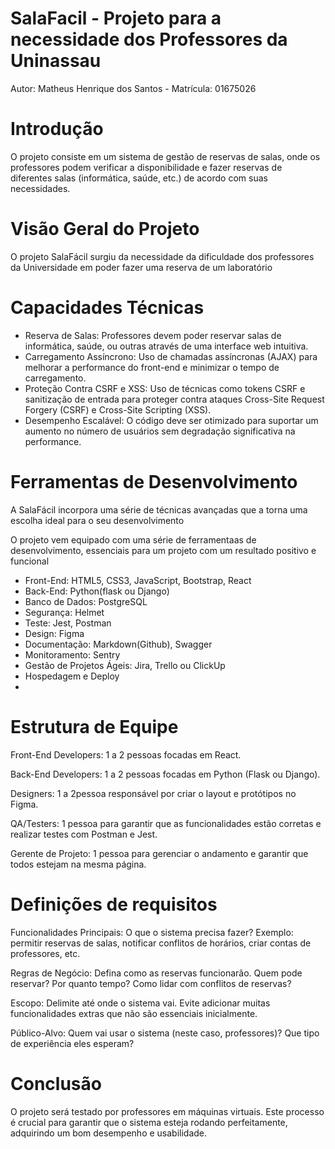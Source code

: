 # SalaFacil - Projeto para a necessidade dos Professores da Uninassau

Autor: Matheus Henrique dos Santos - Matrícula: 01675026

# Introdução

O projeto consiste em um sistema de gestão de reservas de salas, onde os professores podem verificar a disponibilidade e fazer reservas de diferentes salas (informática, saúde, etc.) de acordo com suas necessidades.

# Visão Geral do Projeto
O projeto SalaFácil surgiu da necessidade da dificuldade dos professores da Universidade em poder fazer uma reserva de um laboratório

# Capacidades Técnicas
- Reserva de Salas: Professores devem poder reservar salas de informática, saúde, ou outras através de uma interface web intuitiva.
- Carregamento Assíncrono: Uso de chamadas assíncronas (AJAX) para melhorar a performance do front-end e minimizar o tempo de carregamento.
- Proteção Contra CSRF e XSS: Uso de técnicas como tokens CSRF e sanitização de entrada para proteger contra ataques Cross-Site Request Forgery (CSRF) e Cross-Site Scripting (XSS).
- Desempenho Escalável: O código deve ser otimizado para suportar um aumento no número de usuários sem degradação significativa na performance.

# Ferramentas de Desenvolvimento

A SalaFácil incorpora uma série de técnicas avançadas que a torna uma escolha ideal para o seu desenvolvimento

O projeto vem equipado com uma série de ferramentaas de desenvolvimento, essenciais para um projeto com um resultado positivo e funcional
- Front-End: HTML5, CSS3, JavaScript, Bootstrap, React
- Back-End: Python(flask ou Django)
- Banco de Dados: PostgreSQL
- Segurança: Helmet
- Teste: Jest, Postman
- Design: Figma
- Documentação: Markdown(Github), Swagger
- Monitoramento: Sentry
- Gestão de Projetos Ágeis: Jira, Trello ou ClickUp
- Hospedagem e Deploy
- 
# Estrutura de Equipe
Front-End Developers: 1 a 2 pessoas focadas em React.

Back-End Developers: 1 a 2 pessoas focadas em Python (Flask ou Django).

Designers: 1 a 2pessoa responsável por criar o layout e protótipos no Figma.

QA/Testers: 1 pessoa para garantir que as funcionalidades estão corretas e realizar testes com Postman e Jest.

Gerente de Projeto: 1 pessoa para gerenciar o andamento e garantir que todos estejam na mesma página.

# Definições de requisitos

Funcionalidades Principais: O que o sistema precisa fazer? Exemplo: permitir reservas de salas, notificar conflitos de horários, criar contas de professores, etc.

Regras de Negócio: Defina como as reservas funcionarão. Quem pode reservar? Por quanto tempo? Como lidar com conflitos de reservas?

Escopo: Delimite até onde o sistema vai. Evite adicionar muitas funcionalidades extras que não são essenciais inicialmente.

Público-Alvo: Quem vai usar o sistema (neste caso, professores)? Que tipo de experiência eles esperam?

# Conclusão

O projeto será testado por professores em máquinas virtuais. Este processo é crucial para garantir que o sistema esteja rodando perfeitamente, adquirindo um bom desempenho e usabilidade.

